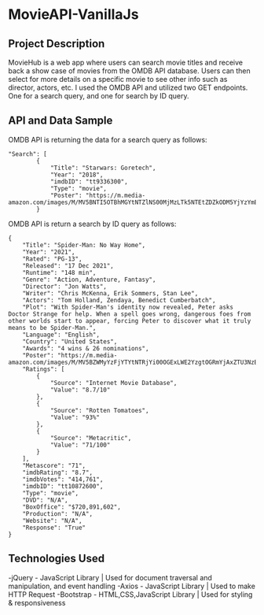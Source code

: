 # MovieAPI-VanillaJs



## Project Description

MovieHub is a web app where users can search movie titles and receive back a show case of movies from the OMDB API database. Users can then select for more details on a specific movie to see other info such as director, actors, etc. I used the OMDB API and utilized two GET endpoints. One for a search query, and one for search by ID query.

## API and Data Sample

OMDB API is returning the data for a search query as follows:

```
"Search": [
        {
            "Title": "Starwars: Goretech",
            "Year": "2018",
            "imdbID": "tt9336300",
            "Type": "movie",
            "Poster": "https://m.media-amazon.com/images/M/MV5BNTI5OTBhMGYtNTZlNS00MjMzLTk5NTEtZDZkODM5YjYzYmE5XkEyXkFqcGdeQXVyMzU0OTU0MzY@._V1_SX300.jpg"
        }

```
OMDB API is return a search by ID query as follows:

```
{
    "Title": "Spider-Man: No Way Home",
    "Year": "2021",
    "Rated": "PG-13",
    "Released": "17 Dec 2021",
    "Runtime": "148 min",
    "Genre": "Action, Adventure, Fantasy",
    "Director": "Jon Watts",
    "Writer": "Chris McKenna, Erik Sommers, Stan Lee",
    "Actors": "Tom Holland, Zendaya, Benedict Cumberbatch",
    "Plot": "With Spider-Man's identity now revealed, Peter asks Doctor Strange for help. When a spell goes wrong, dangerous foes from other worlds start to appear, forcing Peter to discover what it truly means to be Spider-Man.",
    "Language": "English",
    "Country": "United States",
    "Awards": "4 wins & 26 nominations",
    "Poster": "https://m.media-amazon.com/images/M/MV5BZWMyYzFjYTYtNTRjYi00OGExLWE2YzgtOGRmYjAxZTU3NzBiXkEyXkFqcGdeQXVyMzQ0MzA0NTM@._V1_SX300.jpg",
    "Ratings": [
        {
            "Source": "Internet Movie Database",
            "Value": "8.7/10"
        },
        {
            "Source": "Rotten Tomatoes",
            "Value": "93%"
        },
        {
            "Source": "Metacritic",
            "Value": "71/100"
        }
    ],
    "Metascore": "71",
    "imdbRating": "8.7",
    "imdbVotes": "414,761",
    "imdbID": "tt10872600",
    "Type": "movie",
    "DVD": "N/A",
    "BoxOffice": "$720,891,602",
    "Production": "N/A",
    "Website": "N/A",
    "Response": "True"
}
```
## Technologies Used
-jQuery - JavaScript Library | Used for document traversal and manipulation, and event handling
-Axios - JavaScript Library | Used to make HTTP Request
-Bootstrap - HTML,CSS,JavaScript Library | Used for styling & responsiveness
